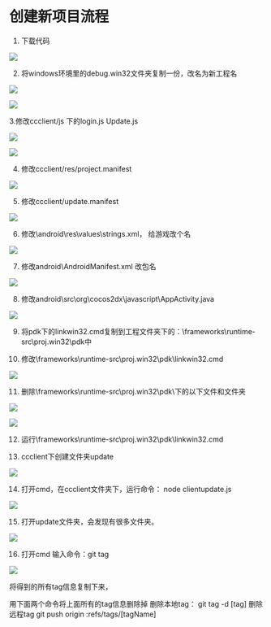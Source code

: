 # 创建新项目流程

1. 下载代码

![](img7/image001.png)

2. 将windows环境里的debug.win32文件夹复制一份，改名为新工程名

![](img7/image003.png)

![](img7/image005.png)

3.修改ccclient/js 下的login.js Update.js

![](img7/image007.png)

![](img7/image009.png)

4. 修改ccclient/res/project.manifest

![](img7/image011.png)

5. 修改ccclient/update.manifest

![](img7/image013.png)

6. 修改\android\res\values\strings.xml， 给游戏改个名

![](img7/image015.png)

7. 修改android\AndroidManifest.xml 改包名

![](img7/image017.png)

8. 修改android\src\org\cocos2dx\javascript\AppActivity.java 

![](img7/image019.png)

9. 将pdk下的linkwin32.cmd复制到工程文件夹下的：\frameworks\runtime-src\proj.win32\pdk中

10. 修改\frameworks\runtime-src\proj.win32\pdk\linkwin32.cmd

![](img7/image021.png)

11. 删除\frameworks\runtime-src\proj.win32\pdk\下的以下文件和文件夹

![](img7/image023.png)

![](img7/image025.png)

12. 运行\frameworks\runtime-src\proj.win32\pdk\linkwin32.cmd

13. ccclient下创建文件夹update

![](img7/image027.png)

14. 打开cmd，在ccclient文件夹下，运行命令：   node clientupdate.js

![](img7/image029.png)

15. 打开update文件夹，会发现有很多文件夹。

![](img7/image031.png)

16. 打开cmd
输入命令：git tag

![](img7/image033.png)

将得到的所有tag信息复制下来，

用下面两个命令将上面所有的tag信息删除掉
删除本地tag： git tag -d [tag]
删除远程tag git push origin :refs/tags/[tagName]
